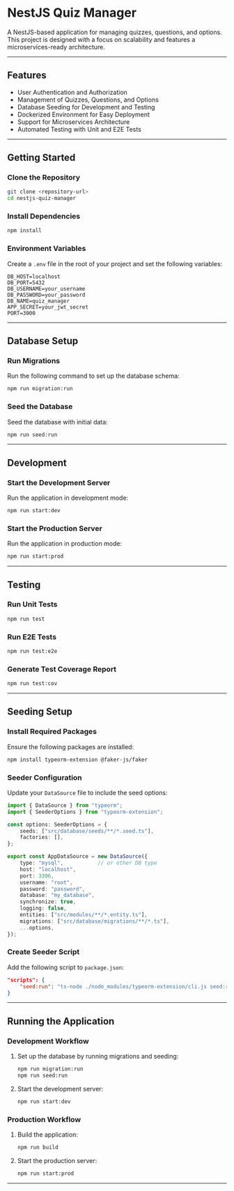 # NestJS Quiz Manager

A NestJS-based application for managing quizzes, questions, and options. This project is designed with a focus on scalability and features a microservices-ready architecture.

---

## **Features**

- User Authentication and Authorization
- Management of Quizzes, Questions, and Options
- Database Seeding for Development and Testing
- Dockerized Environment for Easy Deployment
- Support for Microservices Architecture
- Automated Testing with Unit and E2E Tests

---

## **Getting Started**

### **Clone the Repository**
```bash
git clone <repository-url>
cd nestjs-quiz-manager
```

### **Install Dependencies**
```bash
npm install
```

### **Environment Variables**
Create a `.env` file in the root of your project and set the following variables:

```env
DB_HOST=localhost
DB_PORT=5432
DB_USERNAME=your_username
DB_PASSWORD=your_password
DB_NAME=quiz_manager
APP_SECRET=your_jwt_secret
PORT=3000
```

---

## **Database Setup**

### **Run Migrations**
Run the following command to set up the database schema:
```bash
npm run migration:run
```

### **Seed the Database**
Seed the database with initial data:
```bash
npm run seed:run
```

---

## **Development**

### **Start the Development Server**
Run the application in development mode:
```bash
npm run start:dev
```

### **Start the Production Server**
Run the application in production mode:
```bash
npm run start:prod
```

---

## **Testing**

### **Run Unit Tests**
```bash
npm run test
```

### **Run E2E Tests**
```bash
npm run test:e2e
```

### **Generate Test Coverage Report**
```bash
npm run test:cov
```

---

## **Seeding Setup**

### **Install Required Packages**
Ensure the following packages are installed:
```bash
npm install typeorm-extension @faker-js/faker
```

### **Seeder Configuration**
Update your `DataSource` file to include the seed options:

```typescript
import { DataSource } from "typeorm";
import { SeederOptions } from "typeorm-extension";

const options: SeederOptions = {
    seeds: ["src/database/seeds/**/*.seed.ts"],
    factories: [],
};

export const AppDataSource = new DataSource({
    type: "mysql",           // or other DB type
    host: "localhost",
    port: 3306,
    username: "root",
    password: "password",
    database: "my_database",
    synchronize: true,
    logging: false,
    entities: ["src/modules/**/*.entity.ts"],
    migrations: ["src/database/migrations/**/*.ts"],
    ...options,
});
```

### **Create Seeder Script**
Add the following script to `package.json`:

```json
"scripts": {
    "seed:run": "ts-node ./node_modules/typeorm-extension/cli.js seed:run"
}
```

---

## **Running the Application**

### **Development Workflow**
1. Set up the database by running migrations and seeding:
   ```bash
   npm run migration:run
   npm run seed:run
   ```
2. Start the development server:
   ```bash
   npm run start:dev
   ```

### **Production Workflow**
1. Build the application:
   ```bash
   npm run build
   ```
2. Start the production server:
   ```bash
   npm run start:prod
   ```

---